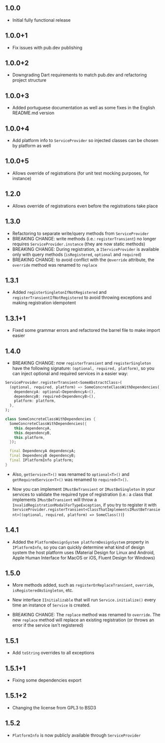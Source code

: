 ## 1.0.0

* Initial fully functional release

## 1.0.0+1

* Fix issues with pub.dev publishing

## 1.0.0+2

* Downgrading Dart requirements to match pub.dev and refactoring project structure

## 1.0.0+3

* Added portuguese documentation as well as some fixes in the English README.md version

## 1.0.0+4

* Add platform info to `ServiceProvider` so injected classes can be chosen by platform as well

## 1.0.0+5

* Allows override of registrations (for unit test mocking purposes, for instance)

## 1.2.0

* Allows override of registrations even before the registrations take place

## 1.3.0

* Refactoring to separate write/query methods from `ServiceProvider`
* BREAKING CHANGE: write methods (i.e.: `registerTransient`) no longer requires `ServiceProvider.instance` (they are now static methods)
* BREAKING CHANGE: During registration, a `IServiceProvider` is available only with query methods (`isRegistered`, `optional` and `required`)
* BREAKING CHANGE: to avoid conflict with the `@override` attribute, the `override` method was renamed to `replace`

## 1.3.1

* Added `registerSingletonIfNotRegistered` and `registerTransientIfNotRegistered` to avoid throwing exceptions and making registration idempotent

## 1.3.1+1

* Fixed some grammar errors and refactored the barrel file to make import easier

## 1.4.0

* BREAKING CHANGE: now `registerTransient` and `registerSingleton` have the following signature: `(optional, required, platform)`, so you can inject optional
and required services in a easier way:

```dart
ServiceProvider.registerTransient<SomeAbstractClass>(
  (optional, required, platform) => SomeConcreteClassWithDependencies(
    dependencyA: optional<DependencyA>(), 
    dependencyB: required<DependencyB>(),
    platform: platform, 
  ),
);

class SomeConcreteClassWithDependencies {
  SomeConcreteClassWithDependencies({
    this.dependencyA, 
    this.dependencyB,
    this.platform,
  });

  final DependencyA dependencyA;
  final DependencyB dependencyB;
  final IPlatformInfo platform;
}
```

* Also, `getService<T>()` was renamed to `optional<T>()` and `getRequiredService<T>()` was renamed to `required<T>()`.

* Now you can implement `IMustBeTransient` or `IMustBeSingleton` in your services to validate the required type of registration (i.e.: a class that implements
`IMustBeTransient` will throw a `InvalidRegistrationModalForTypeException`, if you try to register it with
`ServiceProvider.registerTransient<ClassThatImplementsIMustBeTransient>((optional, required, platform) => SomeClass())`)

## 1.4.1

* Added the `PlatformDesignSystem platformDesignSystem` property in `IPlatformInfo`, so you can quickly determine what kind of design system the host platform
uses (Material Design for Linux and Android, Apple Human Interface for MacOS or iOS, Fluent Design for Windows)

## 1.5.0

* More methods added, such as `registerOrReplaceTransient`, `override`, `isRegisteredAsSingleton`, etc.

* New interface `IInitializable` that will run `Service.initialize()` every time an instance of `Service` is created.

* BREAKING CHANGE: The `replace` method was renamed to `override`. The new `replace` method will replace an existing registration (or throws an error if the
service isn't registered)

## 1.5.1

* Add `toString` overrides to all exceptions

## 1.5.1+1

* Fixing some dependencies export

## 1.5.1+2

* Changing the license from GPL3 to BSD3

## 1.5.2

* `PlatformInfo` is now publicly available through `ServiceProvider`